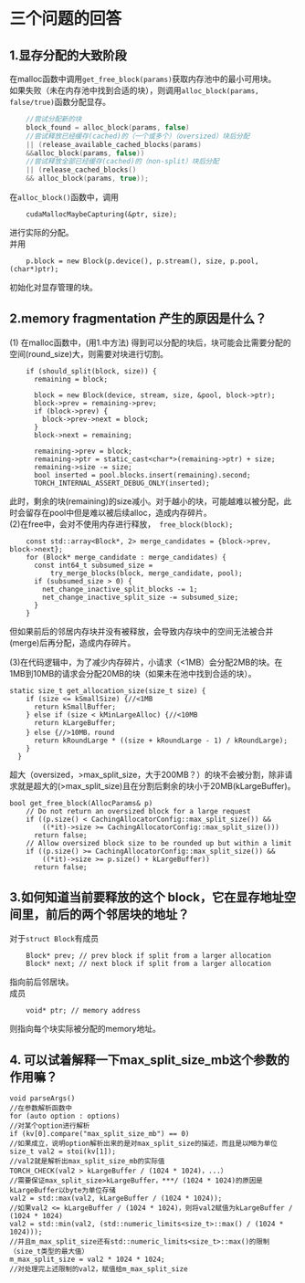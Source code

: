 # 三个问题的回答

## 1.显存分配的大致阶段

在malloc函数中调用`get_free_block(params)`获取内存池中的最小可用块。  
如果失败（未在内存池中找到合适的块），则调用`alloc_block(params, false/true)`函数分配显存。
```cpp
    //尝试分配新的块
    block_found = alloc_block(params, false)
    //尝试释放已经缓存(cached)的（一个或多个）（oversized）块后分配
    || (release_available_cached_blocks(params) 
    &&alloc_block(params, false))
    //尝试释放全部已经缓存(cached)的（non-split）块后分配
    || (release_cached_blocks() 
    && alloc_block(params, true));
```
在`alloc_block()`函数中，调用  
```
	cudaMallocMaybeCapturing(&ptr, size);
```
进行实际的分配。  
并用
```
	p.block = new Block(p.device(), p.stream(), size, p.pool, (char*)ptr);
```
初始化对显存管理的块。

## 2.memory fragmentation 产生的原因是什么？
(1) 在malloc函数中，(用1.中方法) 得到可以分配的块后，块可能会比需要分配的空间(round_size)大，则需要对块进行切割。
```
    if (should_split(block, size)) {
      remaining = block;

      block = new Block(device, stream, size, &pool, block->ptr);
      block->prev = remaining->prev;
      if (block->prev) {
        block->prev->next = block;
      }
      block->next = remaining;

      remaining->prev = block;
      remaining->ptr = static_cast<char*>(remaining->ptr) + size;
      remaining->size -= size;
      bool inserted = pool.blocks.insert(remaining).second;
      TORCH_INTERNAL_ASSERT_DEBUG_ONLY(inserted);
 ```
此时，剩余的块(remaining)的size减小。对于越小的块，可能越难以被分配，此时会留存在pool中但是难以被后续alloc，造成内存碎片。  
(2)在free中，会对不使用内存进行释放，`	free_block(block);`

```
    const std::array<Block*, 2> merge_candidates = {block->prev, block->next};
    for (Block* merge_candidate : merge_candidates) {
      const int64_t subsumed_size =
          try_merge_blocks(block, merge_candidate, pool);
      if (subsumed_size > 0) {
      	net_change_inactive_split_blocks -= 1;
      	net_change_inactive_split_size -= subsumed_size;
      }
    }
```
但如果前后的邻居内存块并没有被释放，会导致内存块中的空间无法被合并(merge)后再分配，造成内存碎片。

(3)在代码逻辑中，为了减少内存碎片，小请求（<1MB）会分配2MB的块。在1MB到10MB的请求会分配20MB的块（如果未在池中找到合适的块）。
```
static size_t get_allocation_size(size_t size) {
    if (size <= kSmallSize) {//<1MB
      return kSmallBuffer;
    } else if (size < kMinLargeAlloc) {//<10MB  
      return kLargeBuffer;
    } else {//>10MB，round
      return kRoundLarge * ((size + kRoundLarge - 1) / kRoundLarge);
    }
  }
```
超大（oversized，>max_split_size，大于200MB？）的块不会被分割，除非请求就是超大的(>max_split_size)且在分割后剩余的块小于20MB(kLargeBuffer)。
```
bool get_free_block(AllocParams& p)
    // Do not return an oversized block for a large request
    if ((p.size() < CachingAllocatorConfig::max_split_size()) &&
        ((*it)->size >= CachingAllocatorConfig::max_split_size()))
      return false;
    // Allow oversized block size to be rounded up but within a limit
    if ((p.size() >= CachingAllocatorConfig::max_split_size()) &&
        ((*it)->size >= p.size() + kLargeBuffer))
      return false;
```

## 3.如何知道当前要释放的这个 block，它在显存地址空间里，前后的两个邻居块的地址？
对于`struct Block`有成员
```
	Block* prev; // prev block if split from a larger allocation
	Block* next; // next block if split from a larger allocation
```
指向前后邻居块。  
成员
```
	void* ptr; // memory address
```
则指向每个块实际被分配的memory地址。

## 4. 可以试着解释一下max_split_size_mb这个参数的作用嘛？
```
void parseArgs() 
//在参数解析函数中
for (auto option : options)
//对某个option进行解析
if (kv[0].compare("max_split_size_mb") == 0)
//如果成立，说明option解析出来的是对max_split_size的描述，而且是以MB为单位
size_t val2 = stoi(kv[1]);
//val2就是解析出max_split_size_mb的实际值
TORCH_CHECK(val2 > kLargeBuffer / (1024 * 1024)，...）
//需要保证max_split_size>kLargeBuffer，***/ (1024 * 1024)的原因是kLargeBuffer以byte为单位存储
val2 = std::max(val2, kLargeBuffer / (1024 * 1024));
//如果val2 <= kLargeBuffer / (1024 * 1024)，则将val2赋值为kLargeBuffer / (1024 * 1024)
val2 = std::min(val2, (std::numeric_limits<size_t>::max() / (1024 * 1024)));
//并且m_max_split_size还有std::numeric_limits<size_t>::max()的限制（size_t类型的最大值）
m_max_split_size = val2 * 1024 * 1024;
//对处理完上述限制的val2，赋值给m_max_split_size
```

